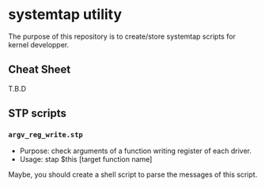 # systemtap utility

The purpose of this repository is to create/store systemtap scripts for kernel developper.

## Cheat Sheet

T.B.D

## STP scripts

### `argv_reg_write.stp`

- Purpose: check arguments of a function writing register of each driver.
- Usage: stap $this [target function name]

Maybe, you should create a shell script to parse the messages of this script.
